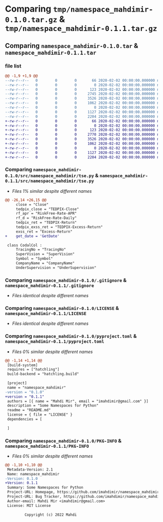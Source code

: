 # Comparing `tmp/namespace_mahdimir-0.1.0.tar.gz` & `tmp/namespace_mahdimir-0.1.1.tar.gz`

## Comparing `namespace_mahdimir-0.1.0.tar` & `namespace_mahdimir-0.1.1.tar`

### file list

```diff
@@ -1,9 +1,9 @@
--rw-r--r--   0        0        0       66 2020-02-02 00:00:00.000000 namespace_mahdimir-0.1.0/.gitattributes
--rw-r--r--   0        0        0        0 2020-02-02 00:00:00.000000 namespace_mahdimir-0.1.0/src/namespace_mahdimir/__init__.py
--rw-r--r--   0        0        0      123 2020-02-02 00:00:00.000000 namespace_mahdimir-0.1.0/src/namespace_mahdimir/github_data_url.py
--rw-r--r--   0        0        0     2745 2020-02-02 00:00:00.000000 namespace_mahdimir-0.1.0/src/namespace_mahdimir/tse.py
--rw-r--r--   0        0        0     3526 2020-02-02 00:00:00.000000 namespace_mahdimir-0.1.0/.gitignore
--rw-r--r--   0        0        0     1062 2020-02-02 00:00:00.000000 namespace_mahdimir-0.1.0/LICENSE
--rw-r--r--   0        0        0        0 2020-02-02 00:00:00.000000 namespace_mahdimir-0.1.0/README.md
--rw-r--r--   0        0        0     1127 2020-02-02 00:00:00.000000 namespace_mahdimir-0.1.0/pyproject.toml
--rw-r--r--   0        0        0     2204 2020-02-02 00:00:00.000000 namespace_mahdimir-0.1.0/PKG-INFO
+-rw-r--r--   0        0        0       66 2020-02-02 00:00:00.000000 namespace_mahdimir-0.1.1/.gitattributes
+-rw-r--r--   0        0        0        0 2020-02-02 00:00:00.000000 namespace_mahdimir-0.1.1/src/namespace_mahdimir/__init__.py
+-rw-r--r--   0        0        0      123 2020-02-02 00:00:00.000000 namespace_mahdimir-0.1.1/src/namespace_mahdimir/github_data_url.py
+-rw-r--r--   0        0        0     2770 2020-02-02 00:00:00.000000 namespace_mahdimir-0.1.1/src/namespace_mahdimir/tse.py
+-rw-r--r--   0        0        0     3526 2020-02-02 00:00:00.000000 namespace_mahdimir-0.1.1/.gitignore
+-rw-r--r--   0        0        0     1062 2020-02-02 00:00:00.000000 namespace_mahdimir-0.1.1/LICENSE
+-rw-r--r--   0        0        0        0 2020-02-02 00:00:00.000000 namespace_mahdimir-0.1.1/README.md
+-rw-r--r--   0        0        0     1127 2020-02-02 00:00:00.000000 namespace_mahdimir-0.1.1/pyproject.toml
+-rw-r--r--   0        0        0     2204 2020-02-02 00:00:00.000000 namespace_mahdimir-0.1.1/PKG-INFO
```

### Comparing `namespace_mahdimir-0.1.0/src/namespace_mahdimir/tse.py` & `namespace_mahdimir-0.1.1/src/namespace_mahdimir/tse.py`

 * *Files 1% similar despite different names*

```diff
@@ -26,14 +26,15 @@
     close = "Close"
     tedpix_close = "TEDPIX-Close"
     rf_apr = "RiskFree-Rate-APR"
     rf_d = "RiskFree-Rate-Daily"
     tedpix_ret = "TEDPIX-Return"
     tedpix_exss_ret = "TEDPIX-Excess-Return"
     exss_ret = "Excess-Return"
+    get_date = 'GetDate'
 
 class CodalCol :
     TracingNo = "TracingNo"
     SuperVision = "SuperVision"
     Symbol = "Symbol"
     CompanyName = "CompanyName"
     UnderSupervision = "UnderSupervision"
```

### Comparing `namespace_mahdimir-0.1.0/.gitignore` & `namespace_mahdimir-0.1.1/.gitignore`

 * *Files identical despite different names*

### Comparing `namespace_mahdimir-0.1.0/LICENSE` & `namespace_mahdimir-0.1.1/LICENSE`

 * *Files identical despite different names*

### Comparing `namespace_mahdimir-0.1.0/pyproject.toml` & `namespace_mahdimir-0.1.1/pyproject.toml`

 * *Files 0% similar despite different names*

```diff
@@ -1,14 +1,14 @@
 [build-system]
 requires = ["hatchling"]
 build-backend = "hatchling.build"
 
 [project]
 name = "namespace_mahdimir"
-version = "0.1.0"
+version = "0.1.1"
 authors = [{ name = "Mahdi Mir", email = "imahdimir@gmail.com" }]
 description = "Some Namespaces for Python"
 readme = "README.md"
 license = { file = "LICENSE" }
 dependencies = [
 
 ]
```

### Comparing `namespace_mahdimir-0.1.0/PKG-INFO` & `namespace_mahdimir-0.1.1/PKG-INFO`

 * *Files 0% similar despite different names*

```diff
@@ -1,10 +1,10 @@
 Metadata-Version: 2.1
 Name: namespace_mahdimir
-Version: 0.1.0
+Version: 0.1.1
 Summary: Some Namespaces for Python
 Project-URL: Homepage, https://github.com/imahdimir/namespace_mahdimir
 Project-URL: Bug Tracker, https://github.com/imahdimir/namespace_mahdimir/issues
 Author-email: Mahdi Mir <imahdimir@gmail.com>
 License: MIT License
         
         Copyright (c) 2022 Mahdi
```

